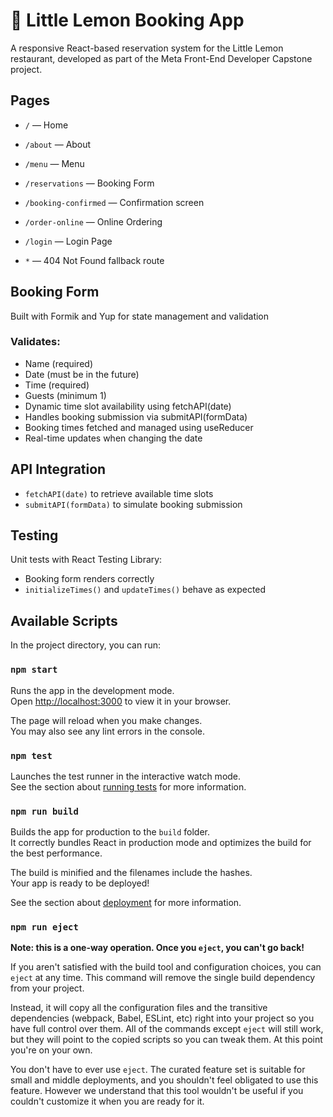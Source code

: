 # 🍋 Little Lemon Booking App

A responsive React-based reservation system for the Little Lemon restaurant, developed as part of the Meta Front-End Developer Capstone project.

## Pages

- ```/``` — Home
- ```/about``` — About
- ```/menu``` — Menu
- ```/reservations``` — Booking Form
- ```/booking-confirmed``` — Confirmation screen
- ```/order-online``` — Online Ordering
- ```/login``` — Login Page

- ```*``` — 404 Not Found fallback route

## Booking Form

Built with Formik and Yup for state management and validation

### Validates:

- Name (required)
- Date (must be in the future)
- Time (required)
- Guests (minimum 1)
- Dynamic time slot availability using fetchAPI(date)
- Handles booking submission via submitAPI(formData)
- Booking times fetched and managed using useReducer
- Real-time updates when changing the date

## API Integration

- ```fetchAPI(date)``` to retrieve available time slots
- ```submitAPI(formData)``` to simulate booking submission

## Testing

Unit tests with React Testing Library:
- Booking form renders correctly
- ```initializeTimes()``` and `updateTimes()` behave as expected

## Available Scripts

In the project directory, you can run:

### `npm start`

Runs the app in the development mode.\
Open [http://localhost:3000](http://localhost:3000) to view it in your browser.

The page will reload when you make changes.\
You may also see any lint errors in the console.

### `npm test`

Launches the test runner in the interactive watch mode.\
See the section about [running tests](https://facebook.github.io/create-react-app/docs/running-tests) for more information.

### `npm run build`

Builds the app for production to the `build` folder.\
It correctly bundles React in production mode and optimizes the build for the best performance.

The build is minified and the filenames include the hashes.\
Your app is ready to be deployed!

See the section about [deployment](https://facebook.github.io/create-react-app/docs/deployment) for more information.

### `npm run eject`

**Note: this is a one-way operation. Once you `eject`, you can't go back!**

If you aren't satisfied with the build tool and configuration choices, you can `eject` at any time. This command will remove the single build dependency from your project.

Instead, it will copy all the configuration files and the transitive dependencies (webpack, Babel, ESLint, etc) right into your project so you have full control over them. All of the commands except `eject` will still work, but they will point to the copied scripts so you can tweak them. At this point you're on your own.

You don't have to ever use `eject`. The curated feature set is suitable for small and middle deployments, and you shouldn't feel obligated to use this feature. However we understand that this tool wouldn't be useful if you couldn't customize it when you are ready for it.
